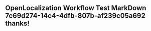 <properties
ms.topic="hero-topic"
ms.test1="hero-topic"
ms.test2="test"/>

## OpenLocalization Workflow Test MarkDown 7c69d274-14c4-4dfb-807b-af239c05a692 thanks!
